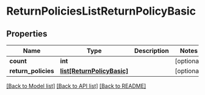 # ReturnPoliciesListReturnPolicyBasic

## Properties
Name | Type | Description | Notes
------------ | ------------- | ------------- | -------------
**count** | **int** |  | [optional] 
**return_policies** | [**list[ReturnPolicyBasic]**](ReturnPolicyBasic.md) |  | [optional] 

[[Back to Model list]](../README.md#documentation-for-models) [[Back to API list]](../README.md#documentation-for-api-endpoints) [[Back to README]](../README.md)


